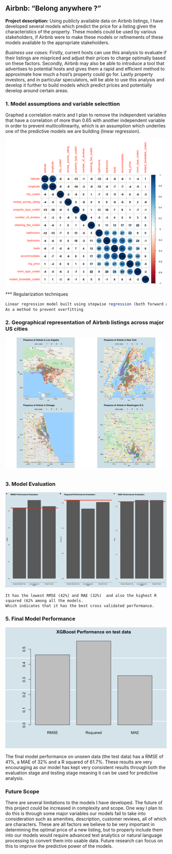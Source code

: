 ## Airbnb: “Belong anywhere ?”

**Project description:** Using publicly available data on Airbnb listings, I have developed several models which predict the price for a listing given the characteristics of the property. These models could be used by various stakeholders, if Airbnb were to make these models or refinements of these models available to the appropriate stakeholders.

*Business use cases:* Firstly, current hosts can use this analysis to evaluate if their listings are mispriced and adjust their prices to charge optimally based on these factors. Secondly, Airbnb may also be able to introduce a tool that advertises to potential hosts and gives them a rapid and efficient method to approximate how much a host’s property could go for. Lastly property investors, and in particular speculators, will be able to use this analysis and develop it further to build models which predict prices and potentially develop around certain areas.

### 1. Model assumptions and variable selecttion 

Graphed a correlation matrix and I plan to remove the independent variables that have a correlation of more than 0.65 with another independent variable in order to prevent multicollinearity, which is an assumption which underlies one of the predictive models we are building (linear regression). 

<img src="images/Corr3.png?raw=true"/>

*** Regularization techniques 
```javascript
Linear regression model built using stepwise regression (both forward and backward).
As a method to prevent overfitting
```

### 2. Geographical representation of Airbnb listings across major US cities

<img src="images/Comb.png?raw=true"/>

```The geographical diversity of Airbnb listings. 
```

### 3. Model Evaluation 
<img src="images/comparison.png?raw=true"/>

```Final Model Selected is the XGBoost model.
It has the lowest RMSE (42%) and MAE (32%)  and also the highest R squared (62% among all the models. 
Which indicates that it has the best cross validated performance.
```

### 5. Final Model Performance  

<img src="images/finalmodel.png?raw=true"/>

The final model performance on unseen data (the test data) has a RMSE of 41%, a MAE of 32% and a R squared of 61.7%. These results are very encouraging as our model has kept very consistent results through both the evaluation stage and testing stage meaning it can be used for predictive analysis. 

### Future Scope
There are several limitations to the models I have developed. The future of this project could be increased in complexity and scope. One way I plan to do this is through some major variables our models fail to take into consideration such as amenities, description, customer reviews, all of which are characters. These are all factors we believe to be very important in determining the optimal price of a new listing, but to properly include them into our models would require advanced text analytics or natural language processing to convert them into usable data. Future research can focus on this to improve the predictive power of the models. 

